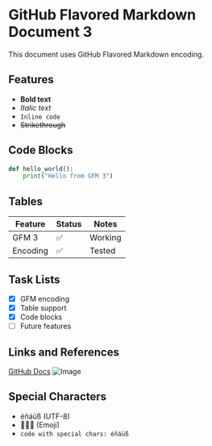 # GitHub Flavored Markdown Document 3

This document uses GitHub Flavored Markdown encoding.

## Features
- **Bold text**
- *Italic text*
- `Inline code`
- ~~Strikethrough~~

## Code Blocks
```python
def hello_world():
    print("Hello from GFM 3")
```

## Tables
| Feature | Status | Notes |
|---------|--------|-------|
| GFM 3 | ✅ | Working |
| Encoding | ✅ | Tested |

## Task Lists
- [x] GFM encoding
- [x] Table support
- [x] Code blocks
- [ ] Future features

## Links and References
[GitHub Docs](https://docs.github.com)
![Image](https://example.com/image.png)

## Special Characters
- éñáüß (UTF-8)
- 🚀🎉🌟 (Emoji)
- `code with special chars: éñáüß`
